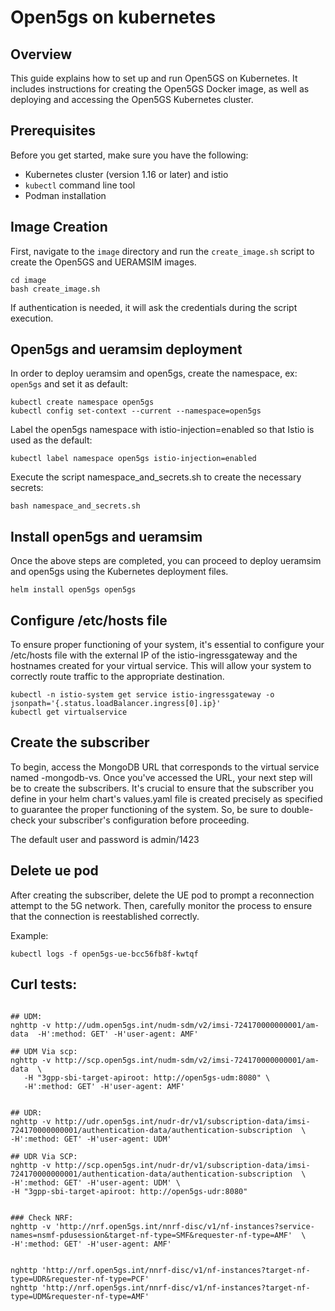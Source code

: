 
# Open5gs on kubernetes

## Overview
This guide explains how to set up and run Open5GS on Kubernetes. It includes instructions for creating the Open5GS Docker image, as well as deploying and accessing the Open5GS Kubernetes cluster.

## Prerequisites

Before you get started, make sure you have the following:

- Kubernetes cluster (version 1.16 or later) and istio
- `kubectl` command line tool
- Podman installation

## Image Creation
First, navigate to the `image` directory and run the `create_image.sh` script to create the Open5GS and UERAMSIM images.

```shell
cd image
bash create_image.sh
```
If authentication is needed, it will ask the credentials during the script execution.


## Open5gs and ueramsim deployment
In order to deploy ueramsim and open5gs, create the namespace, ex: `open5gs`  and set it as default:
```shell
kubectl create namespace open5gs
kubectl config set-context --current --namespace=open5gs
```

Label the open5gs namespace with istio-injection=enabled so that Istio is used as the default:
```shell
kubectl label namespace open5gs istio-injection=enabled
```

Execute the script namespace_and_secrets.sh to create the necessary secrets:
```shell
bash namespace_and_secrets.sh
```

## Install open5gs and ueramsim
Once the above steps are completed, you can proceed to deploy ueramsim and open5gs using the Kubernetes deployment files.
```shell
helm install open5gs open5gs
```

## Configure /etc/hosts file
To ensure proper functioning of your system, it's essential to configure your /etc/hosts file with the external IP of the istio-ingressgateway and the hostnames created for your virtual service. This will allow your system to correctly route traffic to the appropriate destination.
```shell
kubectl -n istio-system get service istio-ingressgateway -o jsonpath='{.status.loadBalancer.ingress[0].ip}'
kubectl get virtualservice
```

## Create the subscriber
To begin, access the MongoDB URL that corresponds to the virtual service named <prefix>-mongodb-vs. Once you've accessed the URL, your next step will be to create the subscribers. It's crucial to ensure that the subscriber you define in your helm chart's values.yaml file is created precisely as specified to guarantee the proper functioning of the system. So, be sure to double-check your subscriber's configuration before proceeding.

The default user and password is admin/1423


## Delete ue pod
After creating the subscriber, delete the UE pod to prompt a reconnection attempt to the 5G network. Then, carefully monitor the process to ensure that the connection is reestablished correctly.

Example:
```shell
kubectl logs -f open5gs-ue-bcc56fb8f-kwtqf
```

## Curl tests:
```shell

## UDM:
nghttp -v http://udm.open5gs.int/nudm-sdm/v2/imsi-724170000000001/am-data  -H':method: GET' -H'user-agent: AMF'

## UDM Via scp:
nghttp -v http://scp.open5gs.int/nudm-sdm/v2/imsi-724170000000001/am-data  \
   -H "3gpp-sbi-target-apiroot: http://open5gs-udm:8080" \
   -H':method: GET' -H'user-agent: AMF'


## UDR:
nghttp -v http://udr.open5gs.int/nudr-dr/v1/subscription-data/imsi-724170000000001/authentication-data/authentication-subscription  \
-H':method: GET' -H'user-agent: UDM'

## UDR Via SCP:
nghttp -v http://scp.open5gs.int/nudr-dr/v1/subscription-data/imsi-724170000000001/authentication-data/authentication-subscription  \
-H':method: GET' -H'user-agent: UDM' \
-H "3gpp-sbi-target-apiroot: http://open5gs-udr:8080"


### Check NRF:
nghttp -v 'http://nrf.open5gs.int/nnrf-disc/v1/nf-instances?service-names=nsmf-pdusession&target-nf-type=SMF&requester-nf-type=AMF'  \
-H':method: GET' -H'user-agent: AMF'


nghttp 'http://nrf.open5gs.int/nnrf-disc/v1/nf-instances?target-nf-type=UDR&requester-nf-type=PCF'
nghttp 'http://nrf.open5gs.int/nnrf-disc/v1/nf-instances?target-nf-type=UDM&requester-nf-type=AMF'

```
